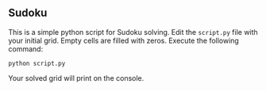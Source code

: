 ## Sudoku

This is a simple python script for Sudoku solving. 
Edit the `script.py` file with your initial grid. Empty cells are filled with zeros. 
Execute the following command: 

`python script.py`

Your solved grid will print on the console. 
